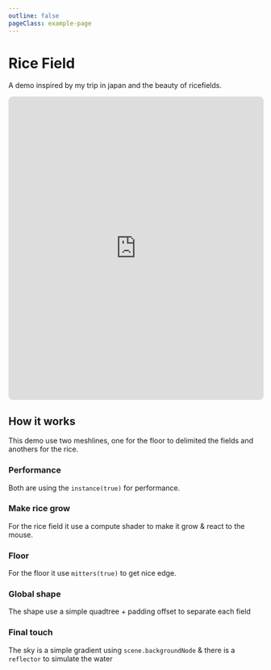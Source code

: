 ```yaml
---
outline: false
pageClass: example-page
---
```


# Rice Field

A demo inspired by my trip in japan and the beauty of ricefields.

<iframe src="https://meshlines.netlify.app/examples/ricefield?noUI" width="100%" height="600" style="border: 1px solid #ddd; border-radius: 8px;"></iframe>


## How it works

This demo use two meshlines, one for the floor to delimited the fields and anothers for the rice. 

### Performance 

Both are using the `instance(true)` for performance.

### Make rice grow
For the rice field it use a compute shader to make it grow & react to the mouse.

### Floor
For the floor it use `mitters(true)` to get nice edge.

### Global shape
The shape use a simple quadtree + padding offset to separate each field

### Final touch
The sky is a simple gradient using `scene.backgroundNode` & there is a `reflector` to simulate the water
